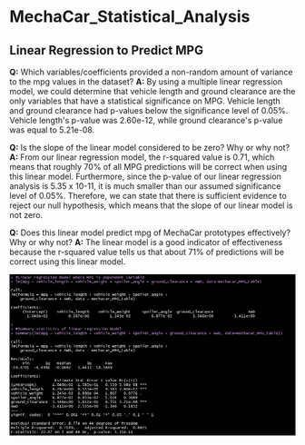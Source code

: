 # MechaCar_Statistical_Analysis
## Linear Regression to Predict MPG
**Q:** Which variables/coefficients provided a non-random amount of variance to the mpg values in the dataset?
**A:** By using a multiple linear regression model, we could determine that vehicle length and ground clearance are the only variables that have a statistical significance on MPG. Vehicle length and ground clearance had p-values below the significance level of 0.05%. Vehicle length's p-value was 2.60e-12, while ground clearance's p-value was equal to 5.21e-08.

**Q:** Is the slope of the linear model considered to be zero? Why or why not?
**A:** From our linear regression model, the r-squared value is 0.71, which means that roughly 70% of all MPG predictions will be correct when using this linear model. Furthermore, since the p-value of our linear regression analysis is 5.35 x 10-11, it is much smaller than our assumed significance level of 0.05%. Therefore, we can state that there is sufficient evidence to reject our null hypothesis, which means that the slope of our linear model is not zero.

**Q:** Does this linear model predict mpg of MechaCar prototypes effectively? Why or why not?
**A:** The linear model is a good indicator of effectiveness because the r-squared value tells us that about 71% of predictions will be correct using this linear model.

![Image of results in R console Del 1](https://github.com/jlozano1990/MechaCar_Statistical_Analysis/blob/main/Images/Deliverable_1_Results.PNG)
